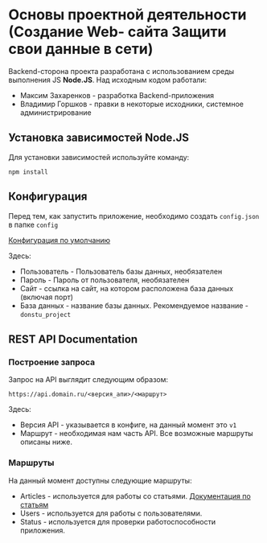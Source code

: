 # Основы проектной деятельности (Создание Web- сайта Защити свои данные в сети)

Backend-сторона проекта разработана с использованием среды выполнения JS **Node.JS**. Над исходным кодом работали:

- Максим Захаренков - разработка Backend-приложения
- Владимир Горшков - правки в некоторые исходники, системное администрирование

## Установка зависимостей Node.JS

Для установки зависимостей используйте команду:

```
npm install
```

## Конфигурация

Перед тем, как запустить приложение, необходимо создать `config.json` в папке `config`

[Конфигурация по умолчанию](config/config_default.json)

Здесь:

- Пользователь - Пользователь базы данных, необязателен
- Пароль - Пароль от пользователя, необязателен
- Сайт - ссылка на сайт, на котором расположена база данных (включая порт)
- База данных - название базы данных. Рекомендуемое название - `donstu_project`

## REST API Documentation

### Построение запроса

Запрос на API выглядит следующим образом:

```
https://api.domain.ru/<версия_апи>/<маршрут>
```

Здесь:

- Версия API - указывается в конфиге, на данный момент это `v1`
- Маршрут - необходимая нам часть API. Все возможные маршруты описаны ниже.

### Маршруты

На данный момент доступны следующие маршруты:

- Articles - используется для работы со статьями. [Документация по статьям](docs/articles.md)
- Users - используется для работы с пользователями.
- Status - используется для проверки работоспособности приложения.
